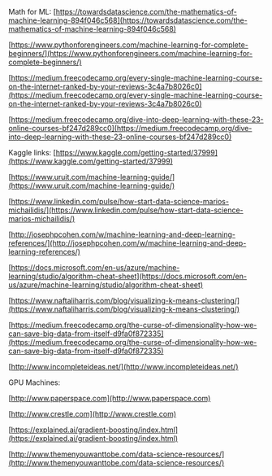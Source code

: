 Math for ML: [https://towardsdatascience.com/the-mathematics-of-machine-learning-894f046c568](https://towardsdatascience.com/the-mathematics-of-machine-learning-894f046c568)

[https://www.pythonforengineers.com/machine-learning-for-complete-beginners/](https://www.pythonforengineers.com/machine-learning-for-complete-beginners/)

[https://medium.freecodecamp.org/every-single-machine-learning-course-on-the-internet-ranked-by-your-reviews-3c4a7b8026c0](https://medium.freecodecamp.org/every-single-machine-learning-course-on-the-internet-ranked-by-your-reviews-3c4a7b8026c0)

[https://medium.freecodecamp.org/dive-into-deep-learning-with-these-23-online-courses-bf247d289cc0](https://medium.freecodecamp.org/dive-into-deep-learning-with-these-23-online-courses-bf247d289cc0)

Kaggle links: [https://www.kaggle.com/getting-started/37999](https://www.kaggle.com/getting-started/37999)

[https://www.uruit.com/machine-learning-guide/](https://www.uruit.com/machine-learning-guide/)

[https://www.linkedin.com/pulse/how-start-data-science-marios-michailidis/](https://www.linkedin.com/pulse/how-start-data-science-marios-michailidis/)

[http://josephpcohen.com/w/machine-learning-and-deep-learning-references/](http://josephpcohen.com/w/machine-learning-and-deep-learning-references/)

[https://docs.microsoft.com/en-us/azure/machine-learning/studio/algorithm-cheat-sheet](https://docs.microsoft.com/en-us/azure/machine-learning/studio/algorithm-cheat-sheet)

[https://www.naftaliharris.com/blog/visualizing-k-means-clustering/](https://www.naftaliharris.com/blog/visualizing-k-means-clustering/)

[https://medium.freecodecamp.org/the-curse-of-dimensionality-how-we-can-save-big-data-from-itself-d9fa0f872335](https://medium.freecodecamp.org/the-curse-of-dimensionality-how-we-can-save-big-data-from-itself-d9fa0f872335)

[http://www.incompleteideas.net/](http://www.incompleteideas.net/)

GPU Machines:

[http://www.paperspace.com](http://www.paperspace.com)

[http://www.crestle.com](http://www.crestle.com)

[https://explained.ai/gradient-boosting/index.html](https://explained.ai/gradient-boosting/index.html)

[http://www.themenyouwanttobe.com/data-science-resources/](http://www.themenyouwanttobe.com/data-science-resources/)



